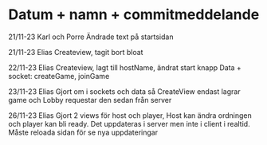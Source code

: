 # Datum + namn + commitmeddelande

21/11-23 Karl och Porre
Ändrade text på startsidan

21/11-23 Elias
Createview, tagit bort bloat

22/11-23 Elias
Createview, lagt till hostName, ändrat start knapp
Data + socket: createGame, joinGame

23/11-23 Elias
Gjort om i sockets och data så CreateView endast lagrar game och Lobby requestar den sedan från server

26/11-23 Elias
Gjort 2 views för host och player, Host kan ändra ordningen och player kan bli ready. Det uppdateras i server men inte i client i realtid. Måste reloada sidan för se nya uppdateringar

